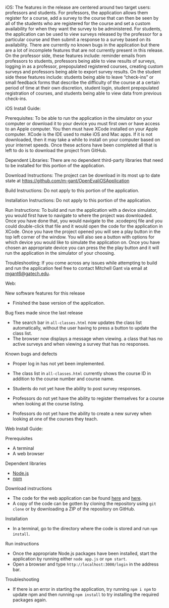 
iOS:
The features in the release are centered around two target users: professors and students. For professors, the application allows them register for a course, add a survey to the course that can then be seen by all of the students who are registered for the course and set a custom availability for when they want the survey to be administered. For students, the application can be used to view surveys released by the professor for a particular course and then submit a response to a survey based on its availability. There are currently no known bugs in the application but there are a lot of incomplete features that are not currently present in this release. On the professor side, these features include: reminder emails from professors to students, professors being able to view results of surveys, logging in as a professor, prepopulated registered courses, creating custom surveys and professors being able to export survey results. On the student side these features include: students being able to leave “check-ins” or small feedback forms that describe the difficulty of the course at a certain period of time at their own discretion, student login, student prepopulated registration of courses, and students being able to view data from previous check-ins. 

iOS Install Guide: 

Prerequisites:  To be able to run the application in the simulator on your computer or download it to your device you must first own or have access to an Apple computer. You then must have XCode installed on your Apple computer. XCode is the IDE used to make iOS and Mac apps. If it is not downloaded, then it may take a while to install on your computer based on your internet speeds. Once these actions have been completed all that is left to do is to download the project from GitHub. 

Dependent Libraries: There are no dependent third-party libraries that need to be installed for this portion of the application. 

Download Instructions: The project can be download in its most up to date state at https://github.com/m-gant/OpenEvaliOSApplication

Build Instructions: Do not apply to this portion of the application.

Installation Instructions: Do not apply to this portion of the application. 

Run Instructions: To build and run the application with a device simulator, you would first have to navigate to where the project was downloaded. Once you have done that, you would navigate to the .xcodeproj file and you could double-click that file and it would open the code for the application in XCode. Once you have the project opened you will see a play button in the top left corner of the window. You will also see a button with options for which device you would like to simulate the application on. Once you have chosen an appropriate device you can press the the play button and it will run the application in the simulator of your choosing. 

Troubleshooting: If you come across any issues while attempting to build and run the application feel free to contact Mitchell Gant via email at mgant6@gatech.edu. 

Web:

New software features for this release

* Finished the base version of the application.

Bug fixes made since the last release

* The search bar in `all-classes.html` now updates the class list automatically, without the user having to press a button to update the class list.
* The browser now displays a message when viewing. a class that has no active surveys and when viewing a survey that has no responses.

Known bugs and defects

* Proper log in has not yet been implemented.
* The class list in `all-classes.html` currently shows the course ID in addition to the course number and course name.

* Students do not yet have the ability to post survey responses.
* Professors do not yet have the ability to register themselves for a course when looking at the course listing.
* Professors do not yet have the ability to create a new survey when looking at one of the courses they teach.

Web Install Guide:

Prerequisites

* A terminal
* A web browser

Dependent libraries

* [Node.js](https://nodejs.org/en/)
* [npm](https://docs.npmjs.com/downloading-and-installing-node-js-and-npm)

Download instructions

* The code for the web application can be found [here](https://github.com/dedding4341/OpenEval/tree/master/Web) and [here](https://github.com/davidherszenhaut/OpenEvalWebApplication).
* A copy of the code can be gotten by cloning the repository using `git clone` or by downloading a ZIP of the repository on GitHub.

Installation

* In a terminal, go to the directory where the code is stored and run `npm install`.

Run instructions

* Once the appropriate Node.js packages have been installed, start the application by running either `node app.js` or `npm start`.
* Open a browser and type `http://localhost:3000/login` in the address bar.

Troubleshooting

* If there is an error in starting the application, try running `npm i npm` to update npm and then running `npm install` to try installing the required packages again.